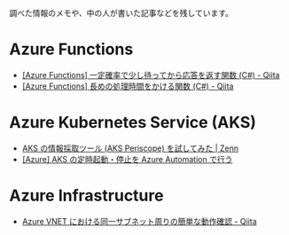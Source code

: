 調べた情報のメモや、中の人が書いた記事などを残しています。

# Azure Functions

* [[Azure Functions] 一定確率で少し待ってから応答を返す関数 (C#) - Qiita](https://qiita.com/08thse/items/766366e7e1f8892fe982)
* [[Azure Functions] 長めの処理時間をかける関数 (C#) - Qiita](https://qiita.com/08thse/items/13852ffd5c943e604274)

# Azure Kubernetes Service (AKS)

* [AKS の情報採取ツール (AKS Periscope) を試してみた | Zenn](https://zenn.dev/articles/fda5527c506dfee706d6)
* [[Azure] AKS の定時起動・停止を Azure Automation で行う](https://zenn.dev/08thse/articles/04-auto-start-aks-by-azure-runbook)

# Azure Infrastructure

* [Azure VNET における同一サブネット周りの簡単な動作確認 - Qiita](https://qiita.com/08thse/items/a32b77d054523450510a)